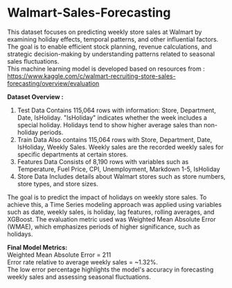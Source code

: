 # Walmart-Sales-Forecasting <br>
This dataset focuses on predicting weekly store sales at Walmart by examining holiday effects, temporal patterns, and other influential factors. The goal is to enable efficient stock planning, revenue calculations, and strategic decision-making by understanding patterns related to seasonal sales fluctuations. <br>
This machine learning model is developed based on resources from : https://www.kaggle.com/c/walmart-recruiting-store-sales-forecasting/overview/evaluation <br>

**Dataset Overview :** <br>
1. Test Data Contains 115,064 rows with information: Store, Department, Date, IsHoliday. "IsHoliday" indicates whether the week includes a special holiday. Holidays tend to show higher average sales than non-holiday periods. <br>
2. Train Data Also contains 115,064 rows with Store, Department, Date, IsHoliday, Weekly Sales. Weekly sales are the recorded weekly sales for specific departments at certain stores. <br>
3. Features Data Consists of 8,190 rows with variables such as Temperature, Fuel Price, CPI, Unemployment, Markdown 1-5, IsHoliday <br>
4. Store Data Includes details about Walmart stores such as store numbers, store types, and store sizes. <br>

The goal is to predict the impact of holidays on weekly store sales. To achieve this, a Time Series modeling approach was applied using variables such as date, weekly sales, is holiday, lag features, rolling averages, and XGBoost. The evaluation metric used was Weighted Mean Absolute Error (WMAE), which emphasizes periods of higher significance, such as holidays. <br>

**Final Model Metrics:** <br>
Weighted Mean Absolute Error = 211 <br>
Error rate relative to average weekly sales = ~1.32%. <br>
The low error percentage highlights the model's accuracy in forecasting weekly sales and assessing seasonal fluctuations.
